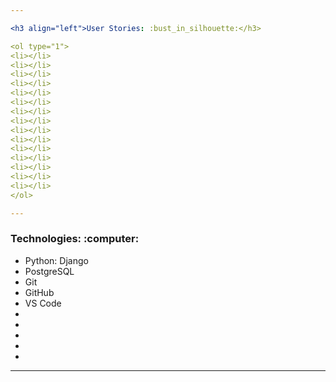 ```yaml
---

<h3 align="left">User Stories: :bust_in_silhouette:</h3>

<ol type="1">
<li></li>
<li></li>
<li></li>
<li></li>
<li></li>
<li></li>
<li></li>
<li></li>
<li></li>
<li></li>
<li></li>
<li></li>
<li></li>
<li></li>
<li></li>
</ol>

---
```


<h3 align="left">Technologies: :computer:</h3>

<ul>
<li>Python: Django</li>
<li>PostgreSQL</li>
<li>Git</li>
<li>GitHub</li>
<li>VS Code</li>
<li></li>
<li></li>
<li></li>
<li></li>
<li></li>
</ul>

---